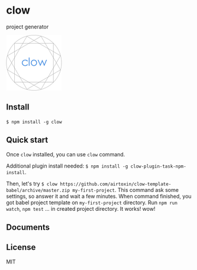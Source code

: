 # clow

project generator

![](clow.png)

## Install

`$ npm install -g clow`

## Quick start

Once `clow` installed, you can use `clow` command.

Additional plugin install needed: `$ npm install -g clow-plugin-task-npm-install`.

Then, let's try `$ clow https://github.com/airtoxin/clow-template-babel/archive/master.zip my-first-project`.
This command ask some settings, so answer it and wait a few minutes. When command finished, you got babel project template on `my-first-project` directory. Run `npm run watch`, `npm test` ... in created project directory. It works! wow!

## Documents

## License

MIT
